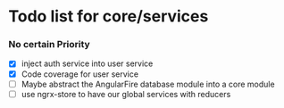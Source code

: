 # Todo list for core/services

### No certain Priority
- [x] inject auth service into user service
- [x] Code coverage for user service
- [ ] Maybe abstract the AngularFire database module into a core module
- [ ] use ngrx-store to have our global services with reducers
